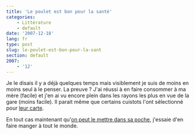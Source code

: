 ```yaml
---
title: 'Le poulet est bon pour la santé'
categories:
    - Littérature
    - default
date: '2007-12-18'
lang: fr
type: post
slug: le-poulet-est-bon-pour-la-sant
section: default
2007:
    - '12'
---
```


Je le disais il y a déjà quelques temps mais visiblement je suis de moins en moins seul à le penser. La preuve&nbsp;? J'ai réussi à en faire consommer à ma mère (facile) et j'en ai vu encore plein dans les rayons les plus en vue de la gare (moins facile). Il parait même que certains cuistots l'ont sélectionné pour [leur carte](http://police.etc.over-blog.net/article-14580115.html).

En tout cas maintenant qu'[on peut le mettre dans sa poche](http://police.etc.over-blog.net/article-13406034.html), j'essaie d'en faire manger à tout le monde.